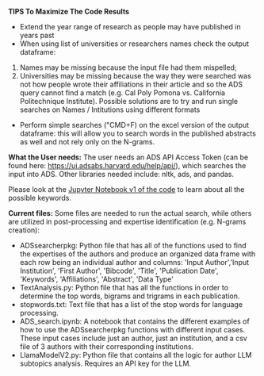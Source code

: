 
**TIPS To Maximize The Code Results**
- Extend the year range of research as people may have published in years past
- When using list of universities or researchers names check the output dataframe:
1) Names may be missing because the input file had them mispelled;
2) Universities may be missing because the way they were searched was not how people wrote their affiliations in their article and so the ADS query cannot find a match (e.g. Cal Poly Pomona vs. California Politechnique Institute). Possible solutions are to try and run single searches on Names / Intitutions using different formats
- Perform simple searches ("CMD+F) on the excel version of the output dataframe: this will allow you to search words in the published abstracts as well and not rely only on the N-grams.
  
**What the User needs:**
The user needs an ADS API Access Token (can be found here:  https://ui.adsabs.harvard.edu/help/api/), which searches the input into ADS. Other libraries needed include: nltk, ads, and pandas. 

Please look at the [Jupyter Notebook v1 of the code](https://github.com/ninoc/ReviewerExtractor/blob/main/codeV1/ExpertiseFinder_Tutorial.ipynb) to learn about all the possible keywords.


**Current files:**
Some files are needed to run the actual search, while others are utilized in post-processing and expertise identification (e.g. N-grams creation): 
- ADSsearcherpkg: Python file that has all of the functions used to find the expertises of the authors and produce an organized data frame with each row being an individual author and columns: 'Input Author','Input Institution', 'First Author', 'Bibcode', 'Title', 'Publication Date', 'Keywords', 'Affiliations', 'Abstract', 'Data Type'
- TextAnalysis.py: Python file that has all the functions in order to determine the top words, bigrams and trigrams in each publication.
- stopwords.txt: Text file that has a list of the stop words for language processing. 
- ADS_search.ipynb: A notebook that contains the different examples of how to use the ADSsearcherpkg functions with different input cases. These input cases include just an author, just an institution, and a csv file of 3 authors with their corresponding institutions.
- LlamaModelV2.py: Python file that contains all the logic for author LLM subtopics analysis. Requires an API key for the LLM.

